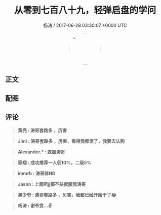 <h1 align="center">从零到七百八十九，轻弹启盘的学问</h1>
<p align="center">
    <a>杨涛 / 2017-06-28 03:30:07 &#43;0000 UTC</a>
</p>

<div align="center">
    <img src="https://images.zsxq.com/FifpSTY8YbAbI3iRSjrizCwJoa8v?e=1590940799&amp;token=kIxbL07-8jAj8w1n4s9zv64FuZZNEATmlU_Vm6zD:jsPiQAh9mq-4fg3PUDCxznPmFgE=" width="100" height="100" style="border:1px solid;border-radius:50%; color:#ffffff"/>
</div>

## 正文

<div>

</div>

## 配图
<div class="image" align="center">

</div>

## 评论

<div align="left">
<div>

<blockquote >
<span> <strong>黄亮 : 涛哥套路多 ，厉害 </strong></span>
</blockquote>

<blockquote >
<span> <strong>Jimi : 涛哥套路多 ，厉害，看得我都信了，我要去认购 </strong></span>
</blockquote>

<blockquote >
<span> <strong>Alexander.* : 就服涛哥 </strong></span>
</blockquote>

<blockquote >
<span> <strong>家翔 : 成功推荐一人佣10%，二级5% </strong></span>
</blockquote>

<blockquote >
<span> <strong>immrb : 涛哥体NB </strong></span>
</blockquote>

<blockquote >
<span> <strong>Jason : 上厕所jj都不扶就服我涛哥 </strong></span>
</blockquote>

<blockquote >
<span> <strong>黑少爷 : 涛哥套路多 ，厉害，我都已经开始干了😂 </strong></span>
</blockquote>

<blockquote >
<span> <strong>杨涛 : 谢爷赏…✌ </strong></span>
</blockquote>

</div>
</div>